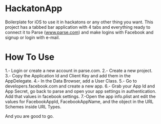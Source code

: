 HackatonApp
===========

Boilerplate for iOS to use it in hackatons or any other thing you want. This project has a tabbed bar application with 4 tabs and everything ready to connect it to Parse (www.parse.com) and make logins with Facebook and signup or login with e-mail.
 
 
How To Use
===========
 1.- Login or create a new account in parse.com.
 2.- Create a new project.
 3.- Copy the Application Id and Client Key and add them in the AppDelegate.
 4.- In the Data Browser, add a User Class.
 5.- Go to developers.facebook.com and create a new app.
 6.- Grab your App Id and App Secret, go back to parse and open your app settings in authentication. Add that values in facebook settings.
 7.-Open the app info.plist ant edit the values for FacebookAppId, FacebookAppName, and the object in the URL Schemes inside URL Types.
 
 And you are good to go. 
 
 
 
